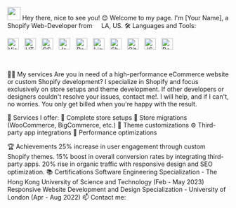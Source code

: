 <img src="https://user-images.githubusercontent.com/42378118/110234147-e3259600-7f4e-11eb-95be-0c4047144dea.gif" width="30"> Hey there, nice to see you! 😊
Welcome to my page. I'm [Your Name], a Shopify Web-Developer from <img src="./united-states.png" width="13"> LA, US.
🛠️ Languages and Tools:
<div style="display:flex;align-items:center"> <img align="left" alt="Visual Studio Code" width="26px" src="https://cdn.jsdelivr.net/gh/devicons/devicon/icons/vscode/vscode-original.svg" style="padding-right:10px;" /> <img align="left" alt="HTML5" width="26px" src="https://cdn.jsdelivr.net/gh/devicons/devicon/icons/html5/html5-original.svg" style="padding-right:10px;" /> <img align="left" alt="CSS3" width="26px" src="https://cdn.jsdelivr.net/gh/devicons/devicon/icons/css3/css3-original.svg" style="padding-right:10px;" /> <img align="left" alt="JavaScript" width="26px" src="https://cdn.jsdelivr.net/gh/devicons/devicon/icons/javascript/javascript-original.svg" style="padding-right:10px;" /> <img align="left" alt="React" width="26px" src="https://cdn.jsdelivr.net/gh/devicons/devicon/icons/react/react-original.svg" style="padding-right:10px;" /> <img align="left" alt="Liquid" width="26px" src="https://d33wubrfki0l68.cloudfront.net/0880593e17581e11a586815f8e151514a5e6cc42/e7bfe/dist/img/icon11.svg" style="padding-right:10px;" /> <img align="left" alt="Shopify" width="26px" src="https://cdn.worldvectorlogo.com/logos/shopify.svg" style="padding-right:10px;" /> <img align="left" alt="Git" width="26px" src="https://cdn.jsdelivr.net/gh/devicons/devicon/icons/git/git-original.svg" style="padding-right:10px;" /> <img align="left" alt="JSON" width="26px" src="https://cdn.jsdelivr.net/gh/devicons/devicon/icons/json/json-original.svg" style="padding-right:10px;" /> <img align="left" alt="Bootstrap" width="26px" src="https://cdn.jsdelivr.net/gh/devicons/devicon/icons/bootstrap/bootstrap-original.svg" style="padding-right:10px;" /> </div>
<br /><br />

👨‍💻 My services
Are you in need of a high-performance eCommerce website or custom Shopify development?
I specialize in Shopify and focus exclusively on store setups and theme development. If other developers or designers couldn't resolve your issues, contact me!. I will help, and if I can't, no worries. You only get billed when you're happy with the result.

🏪 Services I offer:
🏪 Complete store setups
🧭 Store migrations (WooCommerce, BigCommerce, etc.)
🎨 Theme customizations
⚙️ Third-party app integrations
🚀 Performance optimizations

🏆 Achievements
25% increase in user engagement through custom Shopify themes.
15% boost in overall conversion rates by integrating third-party apps.
20% rise in organic traffic with responsive design and SEO optimization.
📚 Certifications
Software Engineering Specialization - The Hong Kong University of Science and Technology (Feb - May 2023)
Responsive Website Development and Design Specialization - University of London (Apr - Aug 2022)
📫 Contact me:
